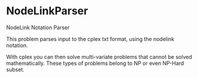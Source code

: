 # NodeLinkParser
NodeLink Notation Parser


This problem parses input to the cplex txt format, using the nodelink notation.

With cplex you can then solve multi-variate problems that cannot be solved mathematically. These types of problems belong to NP or even NP-Hard subset.
